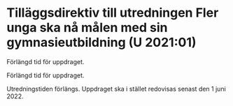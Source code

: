 # Tilläggsdirektiv till utredningen Fler unga ska nå målen med sin gymnasieutbildning (U 2021:01)

Förlängd tid för uppdraget.

Förlängd tid för uppdraget.

Utredningstiden förlängs. Uppdraget ska i stället redovisas senast den 1 juni 2022.
